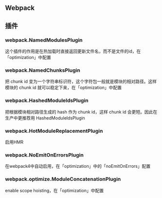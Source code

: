 ## Webpack

## 插件
### webpack.NamedModulesPlugin
这个插件的作用是在热加载时直接返回更新文件名，而不是文件的id，在「optimization」中配置
### webpack.NamedChunksPlugin
把 chunk id 变为一个字符串标识符，这个字符包一般就是模块的相对路径。这样模块的 chunk id 就可以稳定下来，在「optimization」中配置
### webpack.HashedModuleIdsPlugin
把根据模块相对路径生成的 hash 作为 chunk id，这样 chunk id 会更短。因此在生产中更推荐用 HashedModuleIdsPlugin
### webpack.HotModuleReplacementPlugin
启用HMR
### webpack.NoEmitOnErrorsPlugin
在webpack4中自动启用，在「optimization」中的「noEmitOnErrors」配置
### webpack.optimize.ModuleConcatenationPlugin
enable scope hoisting，在「optimization」中配置